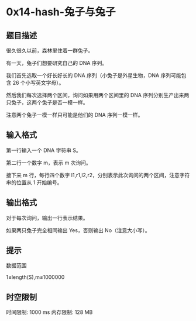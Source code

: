 # 0x14-hash-兔子与兔子

## 题目描述

很久很久以前，森林里住着一群兔子。

有一天，兔子们想要研究自己的 DNA 序列。

我们首先选取一个好长好长的 DNA 序列（小兔子是外星生物，DNA 序列可能包含 26 个小写英文字母）。

然后我们每次选择两个区间，询问如果用两个区间里的 DNA 序列分别生产出来两只兔子，这两个兔子是否一模一样。

注意两个兔子一模一样只可能是他们的 DNA 序列一模一样。

## 输入格式

第一行输入一个 DNA 字符串 S。

第二行一个数字 m，表示 m 次询问。

接下来 m 行，每行四个数字 l1,r1,l2,r2，分别表示此次询问的两个区间，注意字符串的位置从 1 开始编号。

## 输出格式

对于每次询问，输出一行表示结果。

如果两只兔子完全相同输出 Yes，否则输出 No（注意大小写）。

## 提示

数据范围

1≤length(S),m≤1000000

## 时空限制

时间限制: 1000 ms
内存限制: 128 MB
